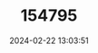---
title: "154795"
category: "Poecilopsetta albomaculata"
draft: false
date: 2024-02-22 13:03:51
languages:
  English: ["White-spotted Righteye Flounder"]
---